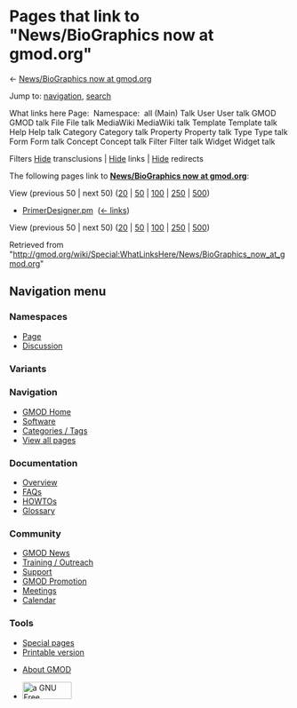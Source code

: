 <div id="mw-page-base" class="noprint">

</div>

<div id="mw-head-base" class="noprint">

</div>

<div id="content" class="mw-body" role="main">

<span id="top"></span>

<div id="mw-js-message" style="display:none;">

</div>



# <span dir="auto">Pages that link to "News/BioGraphics now at gmod.org"</span>

<div id="bodyContent">

<div id="contentSub">

← [News/BioGraphics now at
gmod.org](/wiki/News/BioGraphics_now_at_gmod.org "News/BioGraphics now at gmod.org")

</div>

<div id="jump-to-nav" class="mw-jump">

Jump to: [navigation](#mw-navigation), [search](#p-search)

</div>

<div id="mw-content-text">

What links here Page:  Namespace:  all (Main) Talk User User talk GMOD
GMOD talk File File talk MediaWiki MediaWiki talk Template Template talk
Help Help talk Category Category talk Property Property talk Type Type
talk Form Form talk Concept Concept talk Filter Filter talk Widget
Widget talk

Filters
[Hide](/mediawiki/index.php?title=Special:WhatLinksHere/News/BioGraphics_now_at_gmod.org&hidetrans=1 "Special:WhatLinksHere/News/BioGraphics now at gmod.org")
transclusions \|
[Hide](/mediawiki/index.php?title=Special:WhatLinksHere/News/BioGraphics_now_at_gmod.org&hidelinks=1 "Special:WhatLinksHere/News/BioGraphics now at gmod.org")
links \|
[Hide](/mediawiki/index.php?title=Special:WhatLinksHere/News/BioGraphics_now_at_gmod.org&hideredirs=1 "Special:WhatLinksHere/News/BioGraphics now at gmod.org")
redirects

The following pages link to **[News/BioGraphics now at
gmod.org](/wiki/News/BioGraphics_now_at_gmod.org "News/BioGraphics now at gmod.org")**:

View (previous 50 \| next 50)
([20](/mediawiki/index.php?title=Special:WhatLinksHere/News/BioGraphics_now_at_gmod.org&limit=20 "Special:WhatLinksHere/News/BioGraphics now at gmod.org")
\|
[50](/mediawiki/index.php?title=Special:WhatLinksHere/News/BioGraphics_now_at_gmod.org&limit=50 "Special:WhatLinksHere/News/BioGraphics now at gmod.org")
\|
[100](/mediawiki/index.php?title=Special:WhatLinksHere/News/BioGraphics_now_at_gmod.org&limit=100 "Special:WhatLinksHere/News/BioGraphics now at gmod.org")
\|
[250](/mediawiki/index.php?title=Special:WhatLinksHere/News/BioGraphics_now_at_gmod.org&limit=250 "Special:WhatLinksHere/News/BioGraphics now at gmod.org")
\|
[500](/mediawiki/index.php?title=Special:WhatLinksHere/News/BioGraphics_now_at_gmod.org&limit=500 "Special:WhatLinksHere/News/BioGraphics now at gmod.org"))

- [PrimerDesigner.pm](/wiki/PrimerDesigner.pm "PrimerDesigner.pm") ‎
  <span class="mw-whatlinkshere-tools">([←
  links](/mediawiki/index.php?title=Special:WhatLinksHere&target=PrimerDesigner.pm "Special:WhatLinksHere"))</span>

View (previous 50 \| next 50)
([20](/mediawiki/index.php?title=Special:WhatLinksHere/News/BioGraphics_now_at_gmod.org&limit=20 "Special:WhatLinksHere/News/BioGraphics now at gmod.org")
\|
[50](/mediawiki/index.php?title=Special:WhatLinksHere/News/BioGraphics_now_at_gmod.org&limit=50 "Special:WhatLinksHere/News/BioGraphics now at gmod.org")
\|
[100](/mediawiki/index.php?title=Special:WhatLinksHere/News/BioGraphics_now_at_gmod.org&limit=100 "Special:WhatLinksHere/News/BioGraphics now at gmod.org")
\|
[250](/mediawiki/index.php?title=Special:WhatLinksHere/News/BioGraphics_now_at_gmod.org&limit=250 "Special:WhatLinksHere/News/BioGraphics now at gmod.org")
\|
[500](/mediawiki/index.php?title=Special:WhatLinksHere/News/BioGraphics_now_at_gmod.org&limit=500 "Special:WhatLinksHere/News/BioGraphics now at gmod.org"))

</div>

<div class="printfooter">

Retrieved from
"<http://gmod.org/wiki/Special:WhatLinksHere/News/BioGraphics_now_at_gmod.org>"

</div>

<div id="catlinks" class="catlinks catlinks-allhidden">

</div>

<div class="visualClear">

</div>

</div>

</div>

<div id="mw-navigation">

## Navigation menu

<div id="mw-head">



<div id="left-navigation">

<div id="p-namespaces" class="vectorTabs" role="navigation"
aria-labelledby="p-namespaces-label">

### Namespaces

- <span id="ca-nstab-main"><a href="/wiki/News/BioGraphics_now_at_gmod.org" accesskey="c"
  title="View the content page [c]">Page</a></span>
- <span id="ca-talk"><a
  href="/mediawiki/index.php?title=Talk:News/BioGraphics_now_at_gmod.org&amp;action=edit&amp;redlink=1"
  accesskey="t"
  title="Discussion about the content page [t]">Discussion</a></span>

</div>

<div id="p-variants" class="vectorMenu emptyPortlet" role="navigation"
aria-labelledby="p-variants-label">

### 

### Variants[](#)

<div class="menu">

</div>

</div>

</div>

<div id="right-navigation">





</div>



</div>

</div>

</div>

<div id="mw-panel">

<div id="p-logo" role="banner">

<a href="/wiki/Main_Page"
style="background-image: url(http://gmod.org/images/GMOD-cogs.png);"
title="Visit the main page"></a>

</div>

<div id="p-Navigation" class="portal" role="navigation"
aria-labelledby="p-Navigation-label">

### Navigation

<div class="body">

- <span id="n-GMOD-Home">[GMOD Home](/wiki/Main_Page)</span>
- <span id="n-Software">[Software](/wiki/GMOD_Components)</span>
- <span id="n-Categories-.2F-Tags">[Categories /
  Tags](/wiki/Categories)</span>
- <span id="n-View-all-pages">[View all
  pages](/wiki/Special:AllPages)</span>

</div>

</div>

<div id="p-Documentation" class="portal" role="navigation"
aria-labelledby="p-Documentation-label">

### Documentation

<div class="body">

- <span id="n-Overview">[Overview](/wiki/Overview)</span>
- <span id="n-FAQs">[FAQs](/wiki/Category:FAQ)</span>
- <span id="n-HOWTOs">[HOWTOs](/wiki/Category:HOWTO)</span>
- <span id="n-Glossary">[Glossary](/wiki/Glossary)</span>

</div>

</div>

<div id="p-Community" class="portal" role="navigation"
aria-labelledby="p-Community-label">

### Community

<div class="body">

- <span id="n-GMOD-News">[GMOD News](/wiki/GMOD_News)</span>
- <span id="n-Training-.2F-Outreach">[Training /
  Outreach](/wiki/Training_and_Outreach)</span>
- <span id="n-Support">[Support](/wiki/Support)</span>
- <span id="n-GMOD-Promotion">[GMOD
  Promotion](/wiki/GMOD_Promotion)</span>
- <span id="n-Meetings">[Meetings](/wiki/Meetings)</span>
- <span id="n-Calendar">[Calendar](/wiki/Calendar)</span>

</div>

</div>

<div id="p-tb" class="portal" role="navigation"
aria-labelledby="p-tb-label">

### Tools

<div class="body">

- <span id="t-specialpages"><a href="/wiki/Special:SpecialPages" accesskey="q"
  title="A list of all special pages [q]">Special pages</a></span>
- <span id="t-print"><a
  href="/mediawiki/index.php?title=Special:WhatLinksHere/News/BioGraphics_now_at_gmod.org&amp;printable=yes"
  rel="alternate" accesskey="p"
  title="Printable version of this page [p]">Printable version</a></span>

</div>

</div>

</div>

</div>

<div id="footer" role="contentinfo">

- <span id="footer-places-about">[About
  GMOD](/wiki/GMOD:About "GMOD:About")</span>

<!-- -->

- <span id="footer-copyrightico">[<img src="http://www.gnu.org/graphics/gfdl-logo-small.png" width="88"
  height="31" alt="a GNU Free Documentation License" />](http://www.gnu.org/licenses/fdl-1.3.html)</span>




</div>
